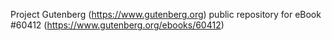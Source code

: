 Project Gutenberg (https://www.gutenberg.org) public repository for eBook #60412 (https://www.gutenberg.org/ebooks/60412)

